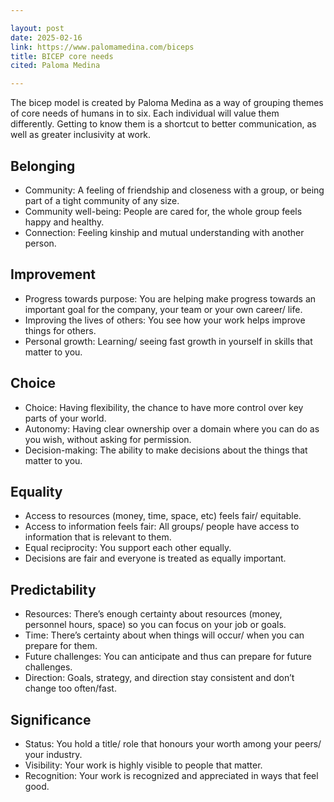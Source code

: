 ```yaml
---

layout: post
date: 2025-02-16
link: https://www.palomamedina.com/biceps
title: BICEP core needs
cited: Paloma Medina

---
```


The bicep model is created by Paloma Medina as a way of grouping themes of core needs of humans in to six. Each individual will value them differently. Getting to know them is a shortcut to better communication, as well as greater inclusivity at work.

## Belonging

- Community: A feeling of friendship and closeness with a group, or being part of a tight community of any size.
- Community well-being: People are cared for, the whole group feels happy and healthy.
- Connection: Feeling kinship and mutual understanding with another person.

## Improvement

- Progress towards purpose: You are helping make progress towards an important goal for the company, your team or your own career/ life.
- Improving the lives of others: You see how your work helps improve things for others.
- Personal growth: Learning/ seeing fast growth in yourself in skills that matter to you.

## Choice

- Choice: Having flexibility, the chance to have more control over key parts of your world.
- Autonomy: Having clear ownership over a domain where you can do as you wish, without asking for permission.
- Decision-making: The ability to make decisions about the things that matter to you.

## Equality

- Access to resources (money, time, space, etc) feels fair/ equitable.
- Access to information feels fair: All groups/ people have access to information that is relevant to them.
- Equal reciprocity: You support each other equally.
- Decisions are fair and everyone is treated as equally important.

## Predictability

- Resources: There’s enough certainty about resources (money, personnel hours, space) so you can focus on your job or goals.
- Time: There’s certainty about when things will occur/ when you can prepare for them.
- Future challenges: You can anticipate and thus can prepare for future challenges.
- Direction: Goals, strategy, and direction stay consistent and don’t change too often/fast.

## Significance

- Status: You hold a title/ role that honours your worth among your peers/ your industry.
- Visibility: Your work is highly visible to people that matter.
- Recognition: Your work is recognized and appreciated in ways that feel good.